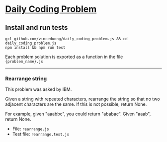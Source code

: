 # [Daily Coding Problem](https://www.dailycodingproblem.com)

## Install and run tests

```
gcl github.com/vinceduong/daily_coding_problem.js && cd daily_coding_problem.js
npm install && npm run test  
```

Each problem solution is exported as a function in the file `{problem_name}.js`

---

### Rearrange string

This problem was asked by IBM.

Given a string with repeated characters, rearrange the string so that no two adjacent characters are the same. If this is not possible, return None.

For example, given "aaabbc", you could return "ababac". Given "aaab", return None.

- File: `rearrange.js`
- Test file: `rearrange.test.js`
